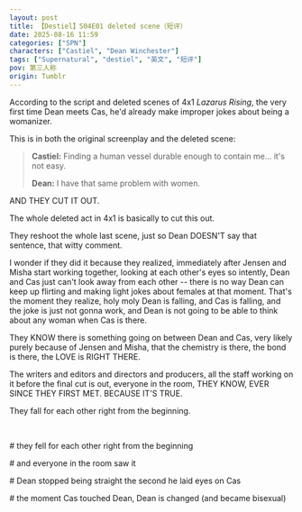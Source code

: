 ```yaml
---
layout: post
title: 【Destiel】S04E01 deleted scene（短评）
date: 2025-08-16 11:59
categories: ["SPN"]
characters: ["Castiel", "Dean Winchester"]
tags: ["Supernatural", "destiel", "英文", "短评"]
pov: 第三人称
origin: Tumblr
---
```


According to the script and deleted scenes of 4x1 *Lazarus Rising*, the very first time Dean meets Cas, he'd already make improper jokes about being a womanizer.

This is in both the original screenplay and the deleted scene:

> **Castiel:** Finding a human vessel durable enough to contain me... it's not easy.
>
> **Dean:** I have that same problem with women.

AND THEY CUT IT OUT.

The whole deleted act in 4x1 is basically to cut this out.

They reshoot the whole last scene, just so Dean DOESN'T say that sentence, that witty comment.

I wonder if they did it because they realized, immediately after Jensen and Misha start working together, looking at each other's eyes so intently, Dean and Cas just can't look away from each other -- there is no way Dean can keep up flirting and making light jokes about females at that moment. That's the moment they realize, holy moly Dean is falling, and Cas is falling, and the joke is just not gonna work, and Dean is not going to be able to think about any woman when Cas is there.

They KNOW there is something going on between Dean and Cas, very likely purely because of Jensen and Misha, that the chemistry is there, the bond is there, the LOVE is RIGHT THERE.

The writers and editors and directors and producers, all the staff working on it before the final cut is out, everyone in the room, THEY KNOW, EVER SINCE THEY FIRST MET. BECAUSE IT'S TRUE.

They fall for each other right from the beginning.

<br>

\# they fell for each other right from the beginning

\# and everyone in the room saw it

\# Dean stopped being straight the second he laid eyes on Cas

\# the moment Cas touched Dean, Dean is changed (and became bisexual)

